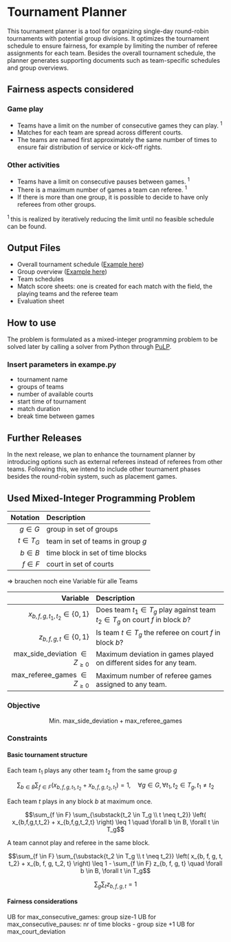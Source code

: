 # Tournament Planner
This tournament planner is a tool for organizing single-day round-robin tournaments with potential group divisions. It optimizes the tournament schedule to ensure fairness, for example by limiting the number of referee assignments for each team. Besides the overall tournament schedule, the planner generates supporting documents such as team-specific schedules and group overviews.

## Fairness aspects considered
### Game play
- Teams have a limit on the number of consecutive games they can play. <sup> 1 </sup>
- Matches for each team are spread across different courts.
- The teams are named first approximately the same number of times to ensure fair distribution of service or kick-off rights.
### Other activities
- Teams have a limit on consecutive pauses between games. <sup> 1 </sup>
- There is a maximum number of games a team can referee. <sup> 1 </sup>
- If there is more than one group, it is possible to decide to have only referees from other groups.

<sup> 1 </sup> this is realized by iteratively reducing the limit until no feasible schedule can be found.

## Output Files
- Overall tournament schedule ([Example here](latex/schedule.pdf))
- Group overview ([Example here](latex/groups.pdf))
- Team schedules
- Match score sheets: one is created for each match with the field, the playing teams and the referee team
- Evaluation sheet


## How to use
The problem is formulated as a mixed-integer programming problem to be solved later by calling a solver from Python through [PuLP](https://github.com/coin-or/pulp).

### Insert parameters in exampe.py
- tournament name
- groups of teams
- number of available courts
- start time of tournament
- match duration
- break time between games


## Further Releases
In the next release, we plan to enhance the tournament planner by introducing options such as external referees instead of referees from other teams.  Following this, we intend to include other tournament phases besides the round-robin system, such as placement games.

## Used Mixed-Integer Programming Problem
Notation | Description
---: | :---
$g \in G$ | group in set of groups
$t \in T_G$ | team in set of teams in group $g$
$b \in B$ | time block in set of time blocks
$f \in F$ | court in set of courts

=> brauchen noch eine Variable für alle Teams


Variable | Description
---: | :---
$x_{b, f, g, t_1, t_2} \in \lbrace 0, 1\rbrace$ | Does team $t_1 \in T_g$ play against team $t_2 \in T_g$ on court $f$ in block $b$?
$z_{b, f, g, t} \in \lbrace 0, 1\rbrace$ | Is team $t \in T_g$ the referee on court $f$ in block $b$?
max\_side\_deviation $\in Z_{\geq 0}$ | Maximum deviation in games played on different sides for any team.
max\_referee\_games $\in Z_{\geq 0}$ | Maximum number of referee games assigned to any team.

### Objective
```math
 \text{Min. } \text{max\_side\_deviation}+\text{max\_referee\_games}
```

### Constraints
#### Basic tournament structure
Each team $t_1$ plays any other team $t_2$ from the same group $g$
```math
\sum_{b \in B} \sum_{f \in F} (x_{b,f,g,t_1,t_2} + x_{b,f,g,t_2,t_1}) = 1, \quad \forall g \in G, \forall t_1, t_2 \in T_g, t_1 \neq t_2
```

Each team $t$ plays in any block $b$ at maximum once.
```math
\sum_{f \in F} \sum_{\substack{t_2 \in T_g \\ t \neq t_2}} \left( x_{b,f,g,t,t_2} + x_{b,f,g,t_2,t} \right) \leq 1 \quad \forall b \in B, \forall t \in T_g
```

A team cannot play and referee in the same block.
```math
\sum_{f \in F} \sum_{\substack{t_2 \in T_g \\ t \neq t_2}} \left( x_{b, f, g, t, t_2} + x_{b, f, g, t_2, t} \right) \leq 1 - \sum_{f \in F} z_{b, f, g, t} \quad  \forall b \in B, \forall t \in T_g
```

```math
\sum_{g} \sum_{t} z_{b,f,g,t} = 1 
```

#### Fairness considerations

UB for max_consecutive_games: group size-1
UB for max_consecutive_pauses: nr of time blocks - group size +1
UB for max_court_deviation
